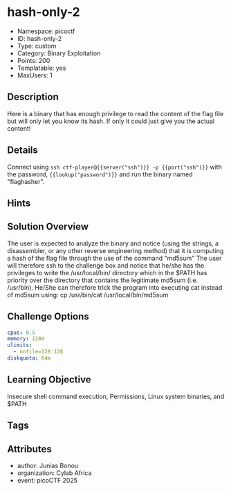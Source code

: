 # hash-only-2

- Namespace: picoctf
- ID: hash-only-2
- Type: custom
- Category: Binary Exploitation
- Points: 200
- Templatable: yes
- MaxUsers: 1

## Description

Here is a binary that has enough privilege to read the content of the flag file but will only let you know its hash. If only it could just give you the actual content!

## Details
Connect using `ssh ctf-player@{{server("ssh")}} -p {{port("ssh")}}` with the password, `{{lookup("password")}}` and run the binary named "flaghasher".


## Hints

## Solution Overview

The user is expected to analyze the binary and notice (using the strings, a disassembler, or any other reverse engineering method) that it is computing a hash of the flag file through the use of the command "md5sum"
The user will therefore ssh to the challenge box and notice that he/she has the privileges to write the /usr/local/bin/ directory which in the $PATH has priority over the directory that contains the legitimate md5sum (i.e. /usr/bin).
He/She can therefore trick the program into executing cat instead of md5sum using: cp /usr/bin/cat /usr/local/bin/md5sum
## Challenge Options

```yaml
cpus: 0.5
memory: 128m
ulimits:
  - nofile=128:128
diskquota: 64m
```

## Learning Objective

Insecure shell command execution, Permissions, Linux system binaries, and $PATH

## Tags

## Attributes

- author: Junias Bonou
- organization: Cylab Africa
- event: picoCTF 2025
